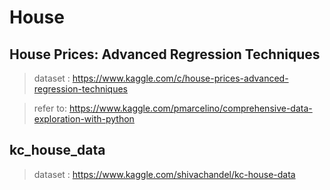 # House 
## House Prices: Advanced Regression Techniques
> dataset : https://www.kaggle.com/c/house-prices-advanced-regression-techniques



> refer to: https://www.kaggle.com/pmarcelino/comprehensive-data-exploration-with-python

## kc_house_data
> dataset : https://www.kaggle.com/shivachandel/kc-house-data
